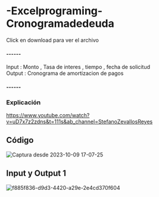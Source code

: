 
# -Excelprograming-Cronogramadedeuda
Click en download para ver el archivo
#### ------
Input : Monto , Tasa de interes , tiempo , fecha de solicitud </br>
Output : Cronograma de amortizacion de pagos 
#### ------

### Explicación
https://www.youtube.com/watch?v=uD7x7z2zdns&t=111s&ab_channel=StefanoZevallosReyes
## Código 
![Captura desde 2023-10-09 17-07-25](https://github.com/StefanoZevallos/Excel_VBA/assets/107054283/b70f023f-5a47-48a7-ae3b-adc7bba5fdf1)
## Input y Output 1
![f885f836-d9d3-4420-a29e-2e4cd370f604](https://github.com/StefanoZevallos/Excel_VBA/assets/107054283/617c5556-aaf7-44b1-8135-ec7595b409db)

